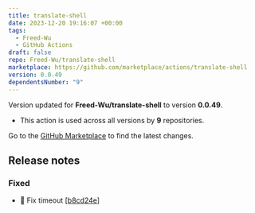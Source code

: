 ```yaml
---
title: translate-shell
date: 2023-12-20 19:16:07 +00:00
tags:
  - Freed-Wu
  - GitHub Actions
draft: false
repo: Freed-Wu/translate-shell
marketplace: https://github.com/marketplace/actions/translate-shell
version: 0.0.49
dependentsNumber: "9"
---
```



Version updated for **Freed-Wu/translate-shell** to version **0.0.49**.
- This action is used across all versions by **9** repositories.

Go to the [GitHub Marketplace](https://github.com/marketplace/actions/translate-shell) to find the latest changes.

## Release notes

<h3>Fixed</h3>
<ul>
<li>🐛 Fix timeout [<a href="https://github.com/Freed-Wu/translate-shell/commit/b8cd24e44bb4898a3a3bb8ed014a02a103ee6b37">b8cd24e</a>]</li>
</ul>
<p><a name="0.0.47"></a></p>
